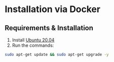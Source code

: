 # Installation via Docker

## Requirements & Installation
1. Install [Ubuntu 20.04](https://ubuntu.com/download/server)
2. Run the commands:

```bash
sudo apt-get update && sudo apt-get upgrade -y
```